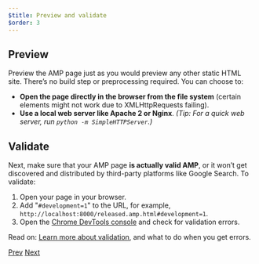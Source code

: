 ```yaml
---
$title: Preview and validate
$order: 3
---
```


## Preview

Preview the AMP page just as you would preview any other static HTML site. There’s no build step or preprocessing required. You can choose to:

  - **Open the page directly in the browser from the file system** (certain elements might not work due to XMLHttpRequests failing).
  - **Use a local web server like Apache 2 or Nginx**.
    *(Tip: For a quick web server, run `python -m SimpleHTTPServer`.)*

## Validate

Next, make sure that your AMP page **is actually valid AMP**, or it won’t get discovered and distributed by third-party platforms like Google Search. To validate:

  1. Open your page in your browser.
  1. Add "`#development=1`" to the URL, for example, `http://localhost:8000/released.amp.html#development=1`.
  1. Open the [Chrome DevTools console](https://developers.google.com/web/tools/chrome-devtools/debug/console/) and check for validation errors.

Read on: [Learn more about validation](/docs/guides/validate.html), and what to do when you get errors.

<div class="prev-next-buttons">
  <a class="button prev-button" href="/docs/tutorials/create/presentation_layout.html"><span class="arrow-prev">Prev</span></a>
  <a class="button next-button" href="/docs/tutorials/create/prepare_for_discovery.html"><span class="arrow-next">Next</span></a>
</div>
